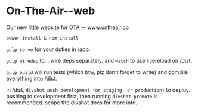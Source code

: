 On-The-Air--web
===============

Our new little website for OTA -- www.ontheair.co

`bower install & npm install`

`gulp serve` for your duties in /app.

`gulp wiredep` to... wire deps separately, and `watch` to use livereload on /dist.

`gulp build` will run tests (which btw, plz don't forget to write) and compile everything into /dist. 

in /dist, `divshot push development (or staging, or production)` to deploy. pushing to development first, then running `divshot promote` is recommended. scope the divshot docs for more info.
